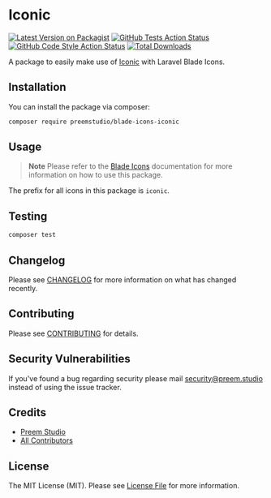 # Iconic

[![Latest Version on Packagist](https://img.shields.io/packagist/v/preemstudio/blade-icons-iconic.svg?style=flat-square)](https://packagist.org/packages/preemstudio/blade-icons-iconic)
[![GitHub Tests Action Status](https://img.shields.io/github/actions/workflow/status/preemstudio/blade-icons-iconic/run-tests.yml?branch=main&label=tests&style=flat-square)](https://github.com/PreemStudio/blade-icons-iconic/actions?query=workflow%3Arun-tests+branch%3Amain)
[![GitHub Code Style Action Status](https://img.shields.io/github/actions/workflow/status/preemstudio/blade-icons-iconic/fix-php-code-style-issues.yml?branch=main&label=code%20style&style=flat-square)](https://github.com/PreemStudio/blade-icons-iconic/actions?query=workflow%3A"Fix+PHP+code+style+issues"+branch%3Amain)
[![Total Downloads](https://img.shields.io/packagist/dt/preemstudio/blade-icons-iconic.svg?style=flat-square)](https://packagist.org/packages/preemstudio/blade-icons-iconic)

A package to easily make use of [Iconic](https://iconic.app/) with Laravel Blade Icons.

## Installation

You can install the package via composer:

```bash
composer require preemstudio/blade-icons-iconic
```

## Usage

> **Note**
> Please refer to the [Blade Icons](https://github.com/PreemStudio/blade-icons) documentation for more information on how to use this package.

The prefix for all icons in this package is `iconic`.

## Testing

```bash
composer test
```

## Changelog

Please see [CHANGELOG](CHANGELOG.md) for more information on what has changed recently.

## Contributing

Please see [CONTRIBUTING](CONTRIBUTING.md) for details.

## Security Vulnerabilities

If you've found a bug regarding security please mail [security@preem.studio](mailto:security@preem.studio) instead of using the issue tracker.

## Credits

- [Preem Studio](https://github.com/PreemStudio)
- [All Contributors](../../contributors)

## License

The MIT License (MIT). Please see [License File](LICENSE.md) for more information.
